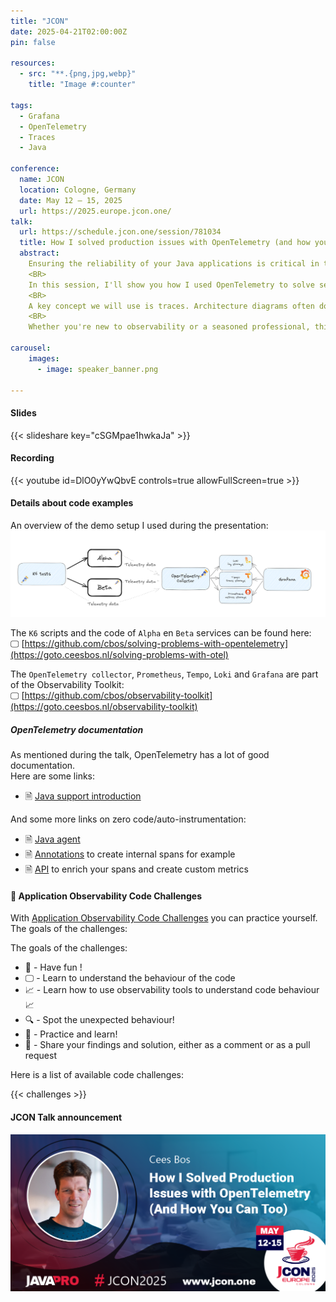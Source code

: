 ```yaml
---
title: "JCON"
date: 2025-04-21T02:00:00Z
pin: false

resources:
  - src: "**.{png,jpg,webp}"
    title: "Image #:counter"

tags:
  - Grafana
  - OpenTelemetry
  - Traces
  - Java
  
conference:
  name: JCON
  location: Cologne, Germany
  date: May 12 – 15, 2025
  url: https://2025.europe.jcon.one/
talk:
  url: https://schedule.jcon.one/session/781034
  title: How I solved production issues with OpenTelemetry (and how you can too)
  abstract:
    Ensuring the reliability of your Java applications is critical in today's fast-paced world. But how do you identify and fix production issues before they get worse? With cloud-native applications, it can be even more difficult because you can't log into the system to get some of the data you need. The answer lies in observability - and in particular, OpenTelemetry.<BR>
    <BR>
    In this session, I'll show you how I used OpenTelemetry to solve several production problems. You'll learn how I uncovered critical issues that were invisible without the right telemetry data - and how you can do the same. OpenTelemetry provides the tools you need to understand what's happening in your application in real time, from tracking down hidden bugs to uncovering system bottlenecks. These solutions have significantly improved our applications' performance and reliability.<BR>
    <BR>
    A key concept we will use is traces. Architecture diagrams often don't tell the whole story, especially in microservices landscapes. I'll show you how traces can help you build a service graph and save you hours in a crisis. A service graph gives you an overview and helps to find problems.<BR>
    <BR>
    Whether you're new to observability or a seasoned professional, this session will give you practical insights and tools to improve your application's observability and change the way how you handle production issues. Solving problems is much easier with the right data at your fingertips.

carousel:
    images:
      - image: speaker_banner.png

---
```


#### Slides

{{< slideshare key="cSGMpae1hwkaJa" >}}

#### Recording

{{< youtube id=DlO0yYwQbvE controls=true allowFullScreen=true  >}}

#### Details about code examples

An overview of the demo setup I used during the presentation:   
![Demo setup](demo_services.png)   

The `K6` scripts and the code of `Alpha` en `Beta` services can be found here:   
🖵 [https://github.com/cbos/solving-problems-with-opentelemetry](https://goto.ceesbos.nl/solving-problems-with-otel)

The `OpenTelemetry collector`, `Prometheus`, `Tempo`, `Loki` and `Grafana` are part of the Observability Toolkit:   
🖵 [https://github.com/cbos/observability-toolkit](https://goto.ceesbos.nl/observability-toolkit)

##### OpenTelemetry documentation

As mentioned during the talk, OpenTelemetry has a lot of good documentation.   
Here are some links:   
- 🗎 [Java support introduction](https://opentelemetry.io/docs/languages/java/intro/)

And some more links on zero code/auto-instrumentation:   
- 🗎 [Java agent](https://opentelemetry.io/docs/zero-code/java/agent/)   
- 🗎 [Annotations](https://opentelemetry.io/docs/zero-code/java/agent/annotations/) to create internal spans for example   
- 🗎 [API](https://opentelemetry.io/docs/zero-code/java/agent/api/) to enrich your spans and create custom metrics    

#### 📣 Application Observability Code Challenges

With [Application Observability Code Challenges](/posts/application-observability-code-challenges) you can practice yourself.    
The goals of the challenges:


The goals of the challenges:
- 🎉 - Have fun !
- 🖵 - Learn to understand the behaviour of the code
- 📈 - Learn how to use observability tools to understand code behaviour 📈
- 🔍 - Spot the unexpected behaviour!
- 🤗 - Practice and learn!
- 🎁 - Share your findings and solution, either as a comment or as a pull request


Here is a list of available code challenges:

{{< challenges >}}

#### JCON Talk announcement

![Announcement](speaker_banner.png)







